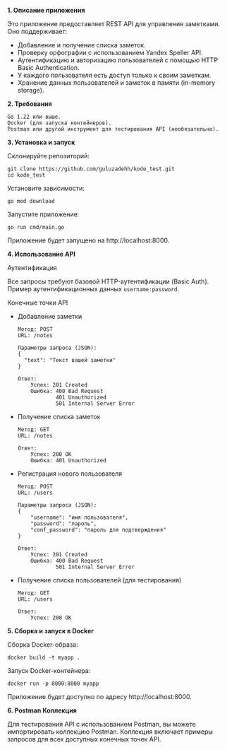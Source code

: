 <b>1. Описание приложения</b>

Это приложение предоставляет REST API для управления заметками. Оно поддерживает:

<ul>
    <li>Добавление и получение списка заметок.</li>
    <li>Проверку орфографии с использованием Yandex Speller API.</li>
    <li>Аутентификацию и авторизацию пользователей с помощью HTTP Basic Authentication.</li>
    <li>У каждого пользователя есть доступ только к своим заметкам.</li>
    <li>Хранение данных пользователей и заметок в памяти (in-memory storage).</li>
</ul>

<b>2. Требования</b>

    Go 1.22 или выше.
    Docker (для запуска контейнеров).
    Postman или другой инструмент для тестирования API (необязательно).

<b>3. Установка и запуск</b>

Склонируйте репозиторий:

    git clone https://github.com/guluzadehh/kode_test.git
    cd kode_test

Установите зависимости:

    go mod download

Запустите приложение:

    go run cmd/main.go

Приложение будет запущено на http://localhost:8000.

<b>4. Использование API</b>

Аутентификация

Все запросы требуют базовой HTTP-аутентификации (Basic Auth). Пример аутентификационных данных `username:password`.

Конечные точки API

<ul>
<li>Добавление заметки</li>

    Метод: POST
    URL: /notes

    Параметры запроса (JSON):
    {
      "text": "Текст вашей заметки"
    }

    Ответ:
        Успех: 201 Created
        Ошибка: 400 Bad Request
                401 Unauthorized
                501 Internal Server Error

<li>Получение списка заметок</li>

    Метод: GET
    URL: /notes

    Ответ:
        Успех: 200 OK
        Ошибка: 401 Unauthorized

<li>Регистрация нового пользователя</li>

    Метод: POST
    URL: /users

    Параметры запроса (JSON):
    {
        "username": "имя пользователя",
        "password": "пароль",
        "conf_password": "пароль для подтверждения"
    }

    Ответ:
        Успех: 201 Created
        Ошибка: 400 Bad Request
                501 Internal Server Error

<li>Получение списка пользователей (для тестирования)</li>

    Метод: GET
    URL: /users

    Ответ:
        Успех: 200 OK 
</ul>

<b>5. Сборка и запуск в Docker</b>

Сборка Docker-образа:

    docker build -t myapp .

Запуск Docker-контейнера:

    docker run -p 8000:8000 myapp

Приложение будет доступно по адресу http://localhost:8000.

<b>6. Postman Коллекция</b>

Для тестирования API с использованием Postman, вы можете импортировать коллекцию Postman. Коллекция включает примеры запросов для всех доступных конечных точек API.
